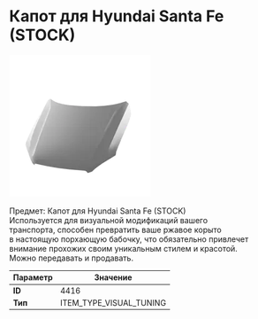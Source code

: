 # Капот для Hyundai Santa Fe (STOCK)

![Item Image](../img/4416.webp?raw=true)

Предмет: Капот для Hyundai Santa Fe (STOCK)<br>Используется для визуальной модификаций вашего<br>транспорта, способен превратить ваше ржавое корыто<br>в настоящую порхающую бабочку, что обязательно привлечет<br>внимание прохожих своим уникальным стилем и красотой.<br>Можно передавать и продавать.


| Параметр | Значение |
|----------|----------|
| **ID** | 4416 |
| **Тип** | ITEM_TYPE_VISUAL_TUNING |

